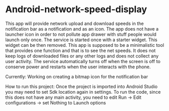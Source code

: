 # Android-network-speed-display
This app will provide network upload and download speeds in the notification bar as a notification and as an icon. The app does not have a launcher icon in order to not pollute app drawer with stuff people would launch only once. The service is started once with a starter widget. This widget can be then removed.
This app is supposed to be a minimalistic tool that provides one function and that is to see the net speeds. It does not keep logs of downloaded files or any other logs and does not collect any user activity. The service automatically turns off when the screen is off to conserve power and restarts when the user interacts with the phone.

Currently: 
Working on creating a bitmap icon for the notification bar

How to run this project:
Once the project is imported into Android Studio you may need to set Sdk location again in settings. To run the code, since this does not have any main activity, you need to edit Run -> Edit configurations -> set Nothing to Launch options
